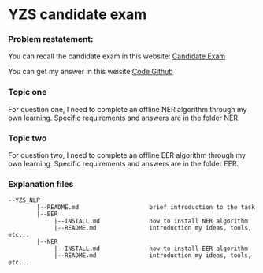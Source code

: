 YZS candidate exam
===


### Problem restatement:
You can recall the candidate exam in this website: [Candidate Exam](https://github.com/ybdesire/yuzaishi_candidate_exam/blob/master/exam_nlp_intern.md)

You can get my answer in this weisite:[Code Github](https://github.com/LeeSamoyed/YZS_NLP)

### Topic one 
For question one, I need to complete an offline NER algorithm through my own learning. Specific requirements and answers are in the folder NER.


### Topic two
For question two, I need to complete an offline EER algorithm through my own learning. Specific requirements and answers are in the folder EER.

### Explanation files
```
--YZS_NLP
        |--README.md                    brief introduction to the task
        |--EER
             |--INSTALL.md              how to install NER algorithm
             |--README.md               introduction my ideas, tools, etc...
        |--NER
             |--INSTALL.md              how to install EER algorithm
             |--README.md               introduction my ideas, tools, etc...

```